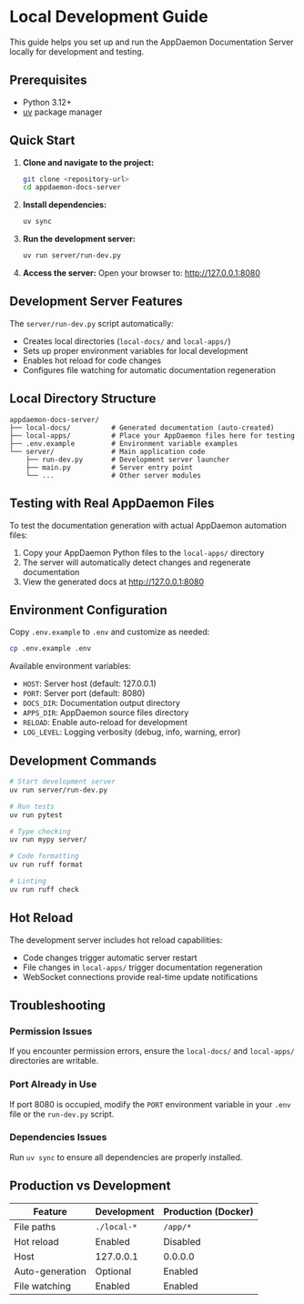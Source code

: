 # Local Development Guide

This guide helps you set up and run the AppDaemon Documentation Server locally for development and testing.

## Prerequisites

- Python 3.12+
- [uv](https://docs.astral.sh/uv/) package manager

## Quick Start

1. **Clone and navigate to the project:**
   ```bash
   git clone <repository-url>
   cd appdaemon-docs-server
   ```

2. **Install dependencies:**
   ```bash
   uv sync
   ```

3. **Run the development server:**
   ```bash
   uv run server/run-dev.py
   ```

4. **Access the server:**
   Open your browser to: <http://127.0.0.1:8080>

## Development Server Features

The `server/run-dev.py` script automatically:
- Creates local directories (`local-docs/` and `local-apps/`)
- Sets up proper environment variables for local development
- Enables hot reload for code changes
- Configures file watching for automatic documentation regeneration

## Local Directory Structure

```text
appdaemon-docs-server/
├── local-docs/          # Generated documentation (auto-created)
├── local-apps/          # Place your AppDaemon files here for testing
├── .env.example         # Environment variable examples
└── server/              # Main application code
    ├── run-dev.py       # Development server launcher
    ├── main.py          # Server entry point
    └── ...              # Other server modules
```

## Testing with Real AppDaemon Files

To test the documentation generation with actual AppDaemon automation files:

1. Copy your AppDaemon Python files to the `local-apps/` directory
2. The server will automatically detect changes and regenerate documentation
3. View the generated docs at <http://127.0.0.1:8080>

## Environment Configuration

Copy `.env.example` to `.env` and customize as needed:

```bash
cp .env.example .env
```

Available environment variables:
- `HOST`: Server host (default: 127.0.0.1)
- `PORT`: Server port (default: 8080)
- `DOCS_DIR`: Documentation output directory
- `APPS_DIR`: AppDaemon source files directory
- `RELOAD`: Enable auto-reload for development
- `LOG_LEVEL`: Logging verbosity (debug, info, warning, error)

## Development Commands

```bash
# Start development server
uv run server/run-dev.py

# Run tests
uv run pytest

# Type checking
uv run mypy server/

# Code formatting
uv run ruff format

# Linting
uv run ruff check
```

## Hot Reload

The development server includes hot reload capabilities:
- Code changes trigger automatic server restart
- File changes in `local-apps/` trigger documentation regeneration
- WebSocket connections provide real-time update notifications

## Troubleshooting

### Permission Issues
If you encounter permission errors, ensure the `local-docs/` and `local-apps/` directories are writable.

### Port Already in Use
If port 8080 is occupied, modify the `PORT` environment variable in your `.env` file or the `run-dev.py` script.

### Dependencies Issues
Run `uv sync` to ensure all dependencies are properly installed.

## Production vs Development

| Feature | Development | Production (Docker) |
|---------|-------------|-------------------|
| File paths | `./local-*` | `/app/*` |
| Hot reload | Enabled | Disabled |
| Host | 127.0.0.1 | 0.0.0.0 |
| Auto-generation | Optional | Enabled |
| File watching | Enabled | Enabled |
